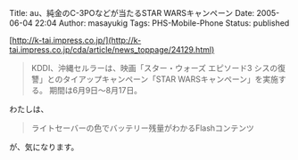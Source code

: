 Title: au、純金のC-3POなどが当たるSTAR WARSキャンペーン
Date: 2005-06-04 22:04
Author: masayukig
Tags: PHS-Mobile-Phone
Status: published

[http://k-tai.impress.co.jp/](http://k-tai.impress.co.jp/cda/article/news_toppage/24129.html)

> KDDI、沖縄セルラーは、映画「スター・ウォーズ エピソード3
> シスの復讐」とのタイアップキャンペーン「STAR
> WARSキャンペーン」を実施する。
> 期間は6月9日〜8月17日。

わたしは、

> ライトセーバーの色でバッテリー残量がわかるFlashコンテンツ

が、気になります。
